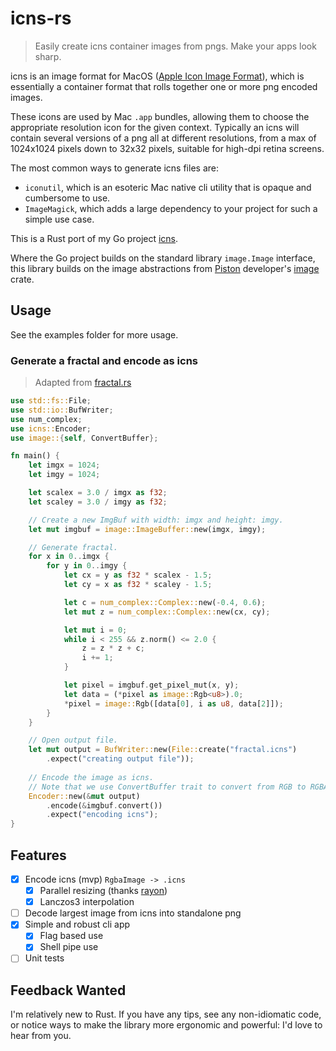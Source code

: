 # icns-rs 

> Easily create icns container images from pngs. Make your apps look sharp.  

icns is an image format for MacOS ([Apple Icon Image Format](https://en.wikipedia.org/wiki/Apple_Icon_Image_format)), which is essentially a container format that rolls together one or more png encoded images. 

These icons are used by Mac `.app` bundles, allowing them to choose the appropriate resolution icon for the given context. Typically an icns will contain several versions of a png all at different resolutions, from a max of 1024x1024 pixels down to 32x32 pixels, suitable for high-dpi retina screens. 

The most common ways to generate icns files are:  
- `iconutil`, which is an esoteric Mac native cli utility that is opaque and  cumbersome to use. 
- `ImageMagick`, which adds a large dependency to your project for such a simple use case.  

This is a Rust port of my Go project [icns](https://github.com/jackmordaunt/icns).

Where the Go project builds on the standard library `image.Image` interface, this library builds on the image abstractions from [Piston](https://github.com/pistondevelopers) developer's [image](https://github.com/pistondevelopers/image) crate. 

## Usage  

See the examples folder for more usage. 

### Generate a fractal and encode as icns
> Adapted from [fractal.rs](https://github.com/PistonDevelopers/image/blob/master/examples/fractal.rs)  

```rust 
use std::fs::File;
use std::io::BufWriter;
use num_complex;
use icns::Encoder;
use image::{self, ConvertBuffer};

fn main() {
    let imgx = 1024;
    let imgy = 1024;

    let scalex = 3.0 / imgx as f32;
    let scaley = 3.0 / imgy as f32;

    // Create a new ImgBuf with width: imgx and height: imgy.
    let mut imgbuf = image::ImageBuffer::new(imgx, imgy);

    // Generate fractal. 
    for x in 0..imgx {
        for y in 0..imgy {
            let cx = y as f32 * scalex - 1.5;
            let cy = x as f32 * scaley - 1.5;

            let c = num_complex::Complex::new(-0.4, 0.6);
            let mut z = num_complex::Complex::new(cx, cy);

            let mut i = 0;
            while i < 255 && z.norm() <= 2.0 {
                z = z * z + c;
                i += 1;
            }

            let pixel = imgbuf.get_pixel_mut(x, y);
            let data = (*pixel as image::Rgb<u8>).0;
            *pixel = image::Rgb([data[0], i as u8, data[2]]);
        }
    }

    // Open output file.
    let mut output = BufWriter::new(File::create("fractal.icns")
        .expect("creating output file"));
     
    // Encode the image as icns. 
    // Note that we use ConvertBuffer trait to convert from RGB to RGBA. 
    Encoder::new(&mut output)
        .encode(&imgbuf.convert())
        .expect("encoding icns");
}
```

## Features  
- [x] Encode icns (mvp) `RgbaImage -> .icns`
    - [x] Parallel resizing (thanks [rayon](https://github.com/rayon-rs/rayon))  
    - [x] Lanczos3 interpolation  
- [ ] Decode largest image from icns into standalone png  
- [x] Simple and robust cli app
    - [x] Flag based use  
    - [x] Shell pipe use   
- [ ] Unit tests  

## Feedback Wanted  

I'm relatively new to Rust. If you have any tips, see any non-idiomatic code, or notice ways to make the library more ergonomic and powerful: I'd love to hear from you. 